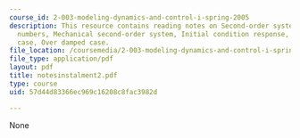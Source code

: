 ```yaml
---
course_id: 2-003-modeling-dynamics-and-control-i-spring-2005
description: This resource contains reading notes on Second-order systems,Complex
  numbers, Mechanical second-order system, Initial condition response, Critically-damped
  case, Over damped case.
file_location: /coursemedia/2-003-modeling-dynamics-and-control-i-spring-2005/57d44d83366ec969c16208c8fac3982d_notesinstalment2.pdf
file_type: application/pdf
layout: pdf
title: notesinstalment2.pdf
type: course
uid: 57d44d83366ec969c16208c8fac3982d

---
```

None
